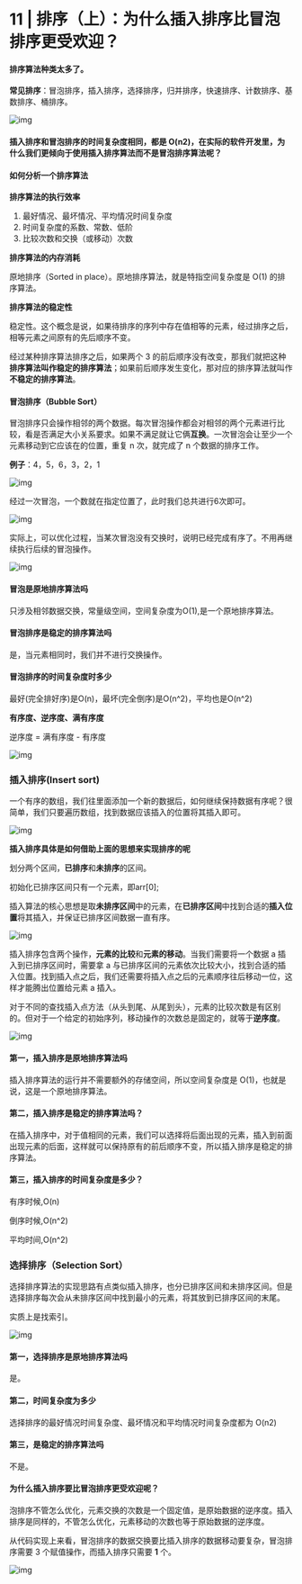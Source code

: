 # 11 | 排序（上）：为什么插入排序比冒泡排序更受欢迎？

#### 排序算法种类太多了。

**常见排序**：冒泡排序，插入排序，选择排序，归并排序，快速排序、计数排序、基数排序、桶排序。

![img](https://static001.geekbang.org/resource/image/fb/cd/fb8394a588b12ff6695cfd664afb17cd.jpg)

#### 插入排序和冒泡排序的时间复杂度相同，都是 O(n2)，在实际的软件开发里，为什么我们更倾向于使用插入排序算法而不是冒泡排序算法呢？

#### 如何分析一个排序算法

**排序算法的执行效率**

1. 最好情况、最坏情况、平均情况时间复杂度
2. 时间复杂度的系数、常数、低阶
3. 比较次数和交换（或移动）次数

**排序算法的内存消耗**

原地排序（Sorted in place）。原地排序算法，就是特指空间复杂度是 O(1) 的排序算法。

**排序算法的稳定性**

稳定性。这个概念是说，如果待排序的序列中存在值相等的元素，经过排序之后，相等元素之间原有的先后顺序不变。

经过某种排序算法排序之后，如果两个 3 的前后顺序没有改变，那我们就把这种**排序算法叫作稳定的排序算法**；如果前后顺序发生变化，那对应的排序算法就叫作**不稳定的排序算法**。

#### 冒泡排序（Bubble Sort）

冒泡排序只会操作相邻的两个数据。每次冒泡操作都会对相邻的两个元素进行比较，看是否满足大小关系要求。如果不满足就让它俩**互换**。一次冒泡会让至少一个元素移动到它应该在的位置，重复 n 次，就完成了 n 个数据的排序工作。

**例子**：4，5，6，3，2，1

![img](https://static001.geekbang.org/resource/image/40/e9/4038f64f47975ab9f519e4f739e464e9.jpg)

经过一次冒泡，一个数就在指定位置了，此时我们总共进行6次即可。

![img](https://static001.geekbang.org/resource/image/92/09/9246f12cca22e5d872cbfce302ef4d09.jpg)

实际上，可以优化过程，当某次冒泡没有交换时，说明已经完成有序了。不用再继续执行后续的冒泡操作。

![img](https://static001.geekbang.org/resource/image/a9/e6/a9783a3b13c11a5e064c5306c261e8e6.jpg)

#### 冒泡是原地排序算法吗

只涉及相邻数据交换，常量级空间，空间复杂度为O(1),是一个原地排序算法。

#### **冒泡排序是稳定的排序算法吗**

是，当元素相同时，我们并不进行交换操作。

#### 冒泡排序的时间复杂度时多少

最好(完全排好序)是O(n)，最坏(完全倒序)是O(n^2)，平均也是O(n^2)

**有序度、逆序度、满有序度**

逆序度 = 满有序度 - 有序度

![img](https://static001.geekbang.org/resource/image/88/34/8890cbf63ea80455ce82490a23361134.jpg)

### 插入排序(Insert sort)

一个有序的数组，我们往里面添加一个新的数据后，如何继续保持数据有序呢？很简单，我们只要遍历数组，找到数据应该插入的位置将其插入即可。

![img](https://static001.geekbang.org/resource/image/7b/a6/7b257e179787c633d2bd171a764171a6.jpg)

**插入排序具体是如何借助上面的思想来实现排序的呢**

划分两个区间，**已排序**和**未排序**的区间。

初始化已排序区间只有一个元素，即arr[0];

插入算法的核心思想是取**未排序区间**中的元素，在**已排序区间**中找到合适的**插入位置**将其插入，并保证已排序区间数据一直有序。

![img](https://static001.geekbang.org/resource/image/b6/e1/b60f61ec487358ac037bf2b6974d2de1.jpg)

插入排序包含两个操作，**元素的比较**和**元素的移动**。当我们需要将一个数据 a 插入到已排序区间时，需要拿 a 与已排序区间的元素依次比较大小，找到合适的插入位置。找到插入点之后，我们还需要将插入点之后的元素顺序往后移动一位，这样才能腾出位置给元素 a 插入。

对于不同的查找插入点方法（从头到尾、从尾到头），元素的比较次数是有区别的。但对于一个给定的初始序列，移动操作的次数总是固定的，就等于**逆序度**。

![img](https://static001.geekbang.org/resource/image/fd/01/fd6582d5e5927173ee35d7cc74d9c401.jpg)

#### 第一，插入排序是原地排序算法吗

插入排序算法的运行并不需要额外的存储空间，所以空间复杂度是 O(1)，也就是说，这是一个原地排序算法。

#### 第二，插入排序是稳定的排序算法吗？

在插入排序中，对于值相同的元素，我们可以选择将后面出现的元素，插入到前面出现元素的后面，这样就可以保持原有的前后顺序不变，所以插入排序是稳定的排序算法。

#### 第三，插入排序的时间复杂度是多少？

有序时候,O(n)

倒序时候,O(n^2)

平均时间,O(n^2)

### 选择排序（Selection Sort）

选择排序算法的实现思路有点类似插入排序，也分已排序区间和未排序区间。但是选择排序每次会从未排序区间中找到最小的元素，将其放到已排序区间的末尾。

实质上是找索引。

![img](https://static001.geekbang.org/resource/image/32/1d/32371475a0b08f0db9861d102474181d.jpg)

#### 第一，选择排序是原地排序算法吗

是。

#### 第二，时间复杂度为多少

选择排序的最好情况时间复杂度、最坏情况和平均情况时间复杂度都为 O(n2)

#### 第三，是稳定的排序算法吗

不是。

#### 为什么插入排序要比冒泡排序更受欢迎呢？

泡排序不管怎么优化，元素交换的次数是一个固定值，是原始数据的逆序度。插入排序是同样的，不管怎么优化，元素移动的次数也等于原始数据的逆序度。

从代码实现上来看，冒泡排序的数据交换要比插入排序的数据移动要复杂，冒泡排序需要 3 个赋值操作，而插入排序只需要 **1** 个。

![img](https://static001.geekbang.org/resource/image/34/50/348604caaf0a1b1d7fee0512822f0e50.jpg)